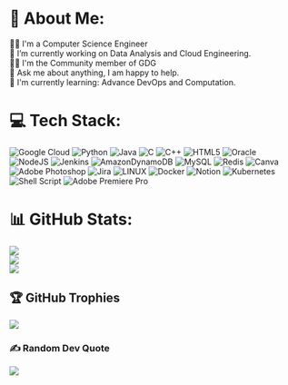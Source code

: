 # 💫 About Me:
👨‍🎓 I'm a Computer Science Engineer <br>🔭 I’m currently working on Data Analysis and  Cloud Engineering. <br>👨‍🏫 I'm the Community member of GDG<br>💬 Ask me about anything, I am happy to help.<br>🌱 I'm currently learning: Advance DevOps and Computation.<br>


# 💻 Tech Stack:
![Google Cloud](https://img.shields.io/badge/Google%20Cloud-%234285F4.svg?style=flat&logo=google-cloud&logoColor=white) ![Python](https://img.shields.io/badge/python-3670A0?style=flat&logo=python&logoColor=ffdd54) ![Java](https://img.shields.io/badge/java-%23ED8B00.svg?style=flat&logo=java&logoColor=white) ![C](https://img.shields.io/badge/c-%2300599C.svg?style=flat&logo=c&logoColor=white) ![C++](https://img.shields.io/badge/c++-%2300599C.svg?style=flat&logo=c%2B%2B&logoColor=white) ![HTML5](https://img.shields.io/badge/html5-%23E34F26.svg?style=flat&logo=html5&logoColor=white) ![Oracle](https://img.shields.io/badge/Oracle-F80000?style=flat&logo=oracle&logoColor=white) ![NodeJS](https://img.shields.io/badge/node.js-6DA55F?style=flat&logo=node.js&logoColor=white) ![Jenkins](https://img.shields.io/badge/jenkins-%232C5263.svg?style=flat&logo=jenkins&logoColor=white) ![AmazonDynamoDB](https://img.shields.io/badge/Amazon%20DynamoDB-4053D6?style=flat&logo=Amazon%20DynamoDB&logoColor=white) ![MySQL](https://img.shields.io/badge/mysql-%2300f.svg?style=flat&logo=mysql&logoColor=white) ![Redis](https://img.shields.io/badge/redis-%23DD0031.svg?style=flat&logo=redis&logoColor=white) ![Canva](https://img.shields.io/badge/Canva-%2300C4CC.svg?style=flat&logo=Canva&logoColor=white) ![Adobe Photoshop](https://img.shields.io/badge/adobephotoshop-%2331A8FF.svg?style=flat&logo=adobephotoshop&logoColor=white) ![Jira](https://img.shields.io/badge/jira-%230A0FFF.svg?style=flat&logo=jira&logoColor=white) ![LINUX](https://img.shields.io/badge/Linux-FCC624?style=flat&logo=linux&logoColor=black) ![Docker](https://img.shields.io/badge/docker-%230db7ed.svg?style=flat&logo=docker&logoColor=white) ![Notion](https://img.shields.io/badge/Notion-%23000000.svg?style=flat&logo=notion&logoColor=white) ![Kubernetes](https://img.shields.io/badge/kubernetes-%23326ce5.svg?style=flat&logo=kubernetes&logoColor=white) ![Shell Script](https://img.shields.io/badge/shell_script-%23121011.svg?style=flat&logo=gnu-bash&logoColor=white) ![Adobe Premiere Pro](https://img.shields.io/badge/Adobe%20Premiere%20Pro-9999FF.svg?style=flat&logo=Adobe%20Premiere%20Pro&logoColor=white)
# 📊 GitHub Stats:
![](https://github-readme-stats.vercel.app/api?username=MIHIRs01&theme=vision-friendly-dark&hide_border=false&include_all_commits=true&count_private=true)<br/>
![](https://github-readme-streak-stats.herokuapp.com/?user=MIHIRs01&theme=vision-friendly-dark&hide_border=false)<br/>
![](https://github-readme-stats.vercel.app/api/top-langs/?username=MIHIRs01&theme=vision-friendly-dark&hide_border=false&include_all_commits=true&count_private=true&layout=compact)

## 🏆 GitHub Trophies
![](https://github-profile-trophy.vercel.app/?username=MIHIRs01&theme=onedark&no-frame=false&no-bg=false&margin-w=4)

### ✍️ Random Dev Quote
![](https://quotes-github-readme.vercel.app/api?type=horizontal&theme=radical)

<!-- Have a Nice Day -->
